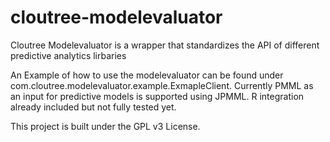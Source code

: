 cloutree-modelevaluator
=======================

Cloutree Modelevaluator is a wrapper that standardizes the API of different predictive analytics lirbaries

An Example of how to use the modelevaluator can be found under com.cloutree.modelevaluator.example.ExmapleClient.
Currently PMML as an input for predictive models is supported using JPMML. R integration already included but not fully tested yet.

This project is built under the GPL v3 License.